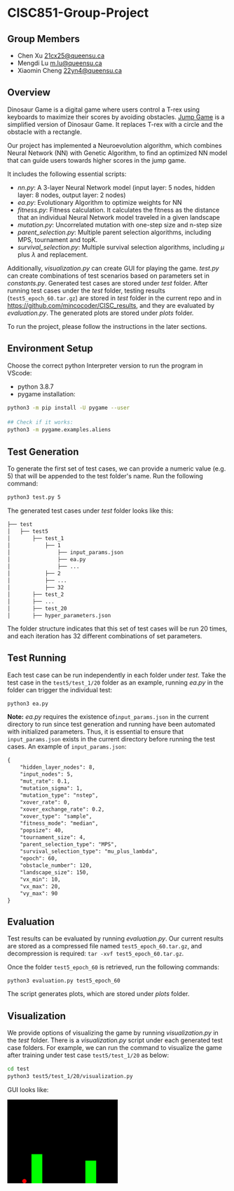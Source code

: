 # CISC851-Group-Project

## Group Members
* Chen Xu [21cx25@queensu.ca]()
* Mengdi Lu [m.lu@queensu.ca]()
* Xiaomin Cheng [22yn4@queensu.ca]()

## Overview
Dinosaur Game is a digital game where users control a T-rex using keyboards to maximize their scores by avoiding obstacles.  [Jump Game](https://github.com/Suji04/jumpingameAI) is a simplified version of Dinosaur Game. It replaces T-rex with a circle and the obstacle with a rectangle. 

Our project has implemented a Neuroevolution algorithm, which combines Neural Network (NN) with Genetic Algorithm, to find an optimized NN model that can guide users towards higher scores in the jump game.

It includes the following essential scripts:
 - *nn.py*: A 3-layer Neural Network model (input layer: 5 nodes, hidden layer: 8 nodes, output layer: 2 nodes)
 - *ea.py*: Evolutionary Algorithm to optimize weights for NN
 - *fitness.py*: Fitness calculation. It calculates the fitness as the distance that an individual Neural Network model traveled in a given landscape
 - *mutation.py*: Uncorrelated mutation with one-step size and n-step size
 - *parent_selection.py*: Multiple parent selection algorithms, including MPS, tournament and topK. 
 - *survival_selection.py*: Multiple survival selection algorithms, including $\mu$ plus $\lambda$ and replacement.

Additionally, *visualization.py* can create GUI for playing the game. *test.py* can create combinations of test scenarios based on parameters set in *constants.py*. Generated test cases are stored under *test* folder. After running test cases under the *test* folder, testing results (`test5_epoch_60.tar.gz`) are stored in *test* folder in the current repo and in  https://github.com/mincocoder/CISC_results, and they are evaluated by *evaluation.py*. The generated plots are stored under *plots* folder.

To run the project, please follow the instructions in the later sections.

## Environment Setup
Choose the correct python Interpreter version to run the program in VScode:
* python 3.8.7
* pygame installation:
```bash
python3 -m pip install -U pygame --user

## Check if it works:
python3 -m pygame.examples.aliens
```

## Test Generation 
To generate the first set of test cases, we can provide a numeric value \(e.g. 5\) that will be appended to the test folder's name. 
Run the following command:
```bash
python3 test.py 5
```
The generated test cases under *test* folder looks like this:
```
├── test
│   ├── test5
│       ├── test_1
│           ├── 1
│               ├── input_params.json
│               ├── ea.py
│               ├── ...
│           ├── 2
│           ├── ...
│           ├── 32
│       ├── test_2
│       ├── ...
│       ├── test_20
│       ├── hyper_parameters.json
```
The folder structure indicates that this set of test cases will be run 20 times, and each iteration has 32 different combinations of set parameters. 

## Test Running
Each test case can be run independently in each folder under *test*. Take the test case in the `test5/test_1/20` folder as an example, running *ea.py* in the folder can trigger the individual test:
```
python3 ea.py
```
**Note:** *ea.py* requires the existence of`input_params.json` in the current directory to run since test generation and running have been automated with initialized parameters. Thus, it is essential to ensure that `input_params.json` exists in the current directory before running the test cases. An example of `input_params.json`:
```
{
    "hidden_layer_nodes": 8,
    "input_nodes": 5,
    "mut_rate": 0.1,
    "mutation_sigma": 1,
    "mutation_type": "nstep",
    "xover_rate": 0,
    "xover_exchange_rate": 0.2,
    "xover_type": "sample",
    "fitness_mode": "median",
    "popsize": 40,
    "tournament_size": 4,
    "parent_selection_type": "MPS",
    "survival_selection_type": "mu_plus_lambda",
    "epoch": 60,
    "obstacle_number": 120,
    "landscape_size": 150,
    "vx_min": 10,
    "vx_max": 20,
    "vy_max": 90
}
```

## Evaluation
Test results can be evaluated by running *evaluation.py*. Our current results are stored as a compressed file named `test5_epoch_60.tar.gz`, and decompression is required: `tar -xvf test5_epoch_60.tar.gz`.

Once the folder `test5_epoch_60` is retrieved, run the following commands: 
```
python3 evaluation.py test5_epoch_60
```
The script generates plots, which are stored under *plots* folder.

## Visualization
We provide options of visualizing the game by running *visualization.py* in the *test* folder. There is a *visualization.py* script under each generated test case folders. For example, we can run the command to visualize the game after training under test case `test5/test_1/20` as below:
```bash
cd test
python3 test5/test_1/20/visualization.py 
```
GUI looks like: 

<img src="./game.png" alt="GUI" width="50%" height="50%" title="Jump Game GUI">




